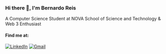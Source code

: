 ### Hi there 👋, I'm Bernardo Reis

A Computer Science Student at NOVA School of Science and Technology & Web 3 Enthusiast

#### Find me at: 

[![LinkedIn](https://img.shields.io/badge/LinkedIn-0077B5?style=for-the-badge&logo=linkedin&logoColor=white)](https://www.linkedin.com/in/bernardo-reis01/)
[![Gmail](https://img.shields.io/badge/Gmail-D14836?style=for-the-badge&logo=gmail&logoColor=white)](mailto:bma.reis@campus.fct.unl.pt)
